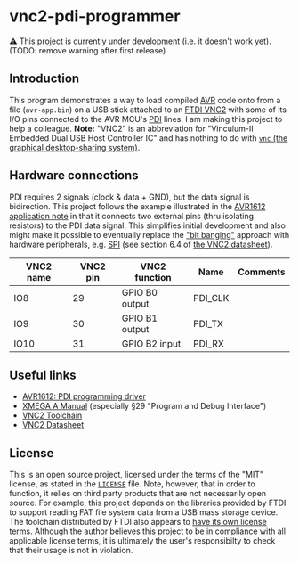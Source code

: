 # vnc2-pdi-programmer

:warning: This project is currently under development (i.e. it doesn't work yet).
(TODO: remove warning after first release)

## Introduction

This program demonstrates a way to load compiled [AVR][avr-home] code onto  from a file (`avr-app.bin`) on a USB stick
attached to an [FTDI VNC2][vnc-home] with some of its I/O pins connected to the AVR MCU's [PDI][sigrok-pdi] lines.
I am making this project to help a colleague.
**Note:** "VNC2" is an abbreviation for "Vinculum-II Embedded Dual USB Host Controller IC" and has nothing to do with
[`vnc` (the graphical desktop-sharing system)](https://en.wikipedia.org/wiki/Virtual_Network_Computing).

## Hardware connections

PDI requires 2 signals (clock & data + GND), but the data signal is bidirection.
This project follows the example illustrated in the [AVR1612 application note][AVR1612-pdf]
in that it connects two external pins (thru isolating resistors) to the PDI data signal.
This simplifies initial development and also might make it possible to eventually replace
the ["bit banging"][bit-banging-wiki] approach with hardware peripherals, e.g. [SPI][spi-wiki]
(see section 6.4 of [the VNC2 datasheet][vnc-datasheet]).


| VNC2 name | VNC2 pin | VNC2 function  | Name    | Comments           |
|-----------|----------|----------------|---------|--------------------|
| IO8       | 29       | GPIO B0 output | PDI_CLK |                    |
| IO9       | 30       | GPIO B1 output | PDI_TX  |                    |
| IO10      | 31       | GPIO B2 input  | PDI_RX  |                    |


## Useful links

* [AVR1612: PDI programming driver][AVR1612]
* [XMEGA A Manual][avr-xmega-a] (especially §29 "Program and Debug Interface")
* [VNC2 Toolchain][vnc-toolchain]
* [VNC2 Datasheet][vnc-datasheet]


## License

This is an open source project, licensed under the terms of the "MIT" license, as stated in the [`LICENSE`](./LICENSE) file.
Note, however, that in order to function, it relies on third party products that are not necessarily open source.
For example, this project depends on the libraries provided by FTDI to support reading FAT file system data from a USB mass storage device. 
The toolchain distributed by FTDI also appears to [have its own license terms][vnc-toolchain-license].
Although the author believes this project to be in compliance with all applicable license terms,
it is ultimately the user's responsibilty to check that their usage is not in violation.



[avr-home]: https://www.microchip.com/design-centers/8-bit/avr-mcus
[avr-wiki]: https://en.wikipedia.org/wiki/AVR_microcontrollers
[avr-xmega-a]: https://ww1.microchip.com/downloads/en/DeviceDoc/doc8077.pdf
[AVR1612]: https://www.microchip.com/wwwAppNotes/AppNotes.aspx?appnote=en591295
[AVR1612-pdf]: https://ww1.microchip.com/downloads/en/AppNotes/doc8282.pdf
[sigrok-pdi]: https://sigrok.org/wiki/Protocol_decoder:Avr_pdi

[bit-banging-wiki]: https://en.wikipedia.org/wiki/Bit_banging
[spi-wiki]: https://en.wikipedia.org/wiki/Serial_Peripheral_Interface

[vnc-home]: https://www.ftdichip.com/Products/ICs/VNC2.htm
[vnc-datasheet]: https://www.ftdichip.com/Support/Documents/DataSheets/ICs/DS_Vinculum-II.pdf
[vnc-toolchain]: https://www.ftdichip.com/Firmware/VNC2tools.htm#VNC2Toolchain
[vnc-toolchain-license]: https://www.ftdichip.com/Firmware/vnc2toolchain/License.txt
